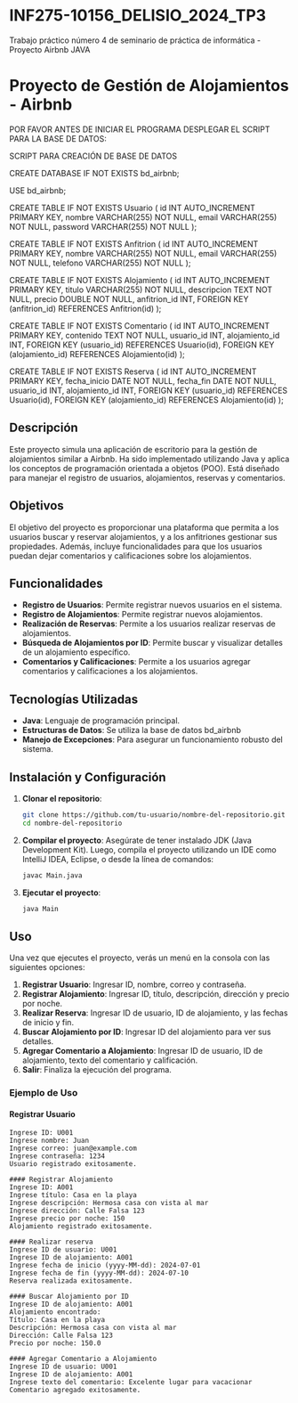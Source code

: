 # INF275-10156_DELISIO_2024_TP3
Trabajo práctico número 4 de seminario de práctica de informática - Proyecto Airbnb JAVA

# Proyecto de Gestión de Alojamientos - Airbnb

POR FAVOR ANTES DE INICIAR EL PROGRAMA DESPLEGAR EL SCRIPT PARA LA BASE DE DATOS:

SCRIPT PARA CREACIÓN DE BASE DE DATOS

CREATE DATABASE IF NOT EXISTS bd_airbnb;

USE bd_airbnb;

CREATE TABLE IF NOT EXISTS Usuario (
    id INT AUTO_INCREMENT PRIMARY KEY,
    nombre VARCHAR(255) NOT NULL,
    email VARCHAR(255) NOT NULL,
    password VARCHAR(255) NOT NULL
);

CREATE TABLE IF NOT EXISTS Anfitrion (
    id INT AUTO_INCREMENT PRIMARY KEY,
    nombre VARCHAR(255) NOT NULL,
    email VARCHAR(255) NOT NULL,
    telefono VARCHAR(255) NOT NULL
);

CREATE TABLE IF NOT EXISTS Alojamiento (
    id INT AUTO_INCREMENT PRIMARY KEY,
    titulo VARCHAR(255) NOT NULL,
    descripcion TEXT NOT NULL,
    precio DOUBLE NOT NULL,
    anfitrion_id INT,
    FOREIGN KEY (anfitrion_id) REFERENCES Anfitrion(id)
);

CREATE TABLE IF NOT EXISTS Comentario (
    id INT AUTO_INCREMENT PRIMARY KEY,
    contenido TEXT NOT NULL,
    usuario_id INT,
    alojamiento_id INT,
    FOREIGN KEY (usuario_id) REFERENCES Usuario(id),
    FOREIGN KEY (alojamiento_id) REFERENCES Alojamiento(id)
);

CREATE TABLE IF NOT EXISTS Reserva (
    id INT AUTO_INCREMENT PRIMARY KEY,
    fecha_inicio DATE NOT NULL,
    fecha_fin DATE NOT NULL,
    usuario_id INT,
    alojamiento_id INT,
    FOREIGN KEY (usuario_id) REFERENCES Usuario(id),
    FOREIGN KEY (alojamiento_id) REFERENCES Alojamiento(id)
);


## Descripción

Este proyecto simula una aplicación de escritorio para la gestión de alojamientos similar a Airbnb. Ha sido implementado utilizando Java y aplica los conceptos de programación orientada a objetos (POO). Está diseñado para manejar el registro de usuarios, alojamientos, reservas y comentarios.

## Objetivos

El objetivo del proyecto es proporcionar una plataforma que permita a los usuarios buscar y reservar alojamientos, y a los anfitriones gestionar sus propiedades. Además, incluye funcionalidades para que los usuarios puedan dejar comentarios y calificaciones sobre los alojamientos.

## Funcionalidades

- **Registro de Usuarios**: Permite registrar nuevos usuarios en el sistema.
- **Registro de Alojamientos**: Permite registrar nuevos alojamientos.
- **Realización de Reservas**: Permite a los usuarios realizar reservas de alojamientos.
- **Búsqueda de Alojamientos por ID**: Permite buscar y visualizar detalles de un alojamiento específico.
- **Comentarios y Calificaciones**: Permite a los usuarios agregar comentarios y calificaciones a los alojamientos.

## Tecnologías Utilizadas

- **Java**: Lenguaje de programación principal.
- **Estructuras de Datos**: Se utiliza la base de datos bd_airbnb
- **Manejo de Excepciones**: Para asegurar un funcionamiento robusto del sistema.

## Instalación y Configuración

1. **Clonar el repositorio**:
    ```sh
    git clone https://github.com/tu-usuario/nombre-del-repositorio.git
    cd nombre-del-repositorio
    ```

2. **Compilar el proyecto**:
    Asegúrate de tener instalado JDK (Java Development Kit). Luego, compila el proyecto utilizando un IDE como IntelliJ IDEA, Eclipse, o desde la línea de comandos:
    ```sh
    javac Main.java
    ```

3. **Ejecutar el proyecto**:
    ```sh
    java Main
    ```

## Uso

Una vez que ejecutes el proyecto, verás un menú en la consola con las siguientes opciones:

1. **Registrar Usuario**: Ingresar ID, nombre, correo y contraseña.
2. **Registrar Alojamiento**: Ingresar ID, título, descripción, dirección y precio por noche.
3. **Realizar Reserva**: Ingresar ID de usuario, ID de alojamiento, y las fechas de inicio y fin.
4. **Buscar Alojamiento por ID**: Ingresar ID del alojamiento para ver sus detalles.
5. **Agregar Comentario a Alojamiento**: Ingresar ID de usuario, ID de alojamiento, texto del comentario y calificación.
6. **Salir**: Finaliza la ejecución del programa.

### Ejemplo de Uso

#### Registrar Usuario
```plaintext
Ingrese ID: U001
Ingrese nombre: Juan
Ingrese correo: juan@example.com
Ingrese contraseña: 1234
Usuario registrado exitosamente.

#### Registrar Alojamiento
Ingrese ID: A001
Ingrese título: Casa en la playa
Ingrese descripción: Hermosa casa con vista al mar
Ingrese dirección: Calle Falsa 123
Ingrese precio por noche: 150
Alojamiento registrado exitosamente.

#### Realizar reserva
Ingrese ID de usuario: U001
Ingrese ID de alojamiento: A001
Ingrese fecha de inicio (yyyy-MM-dd): 2024-07-01
Ingrese fecha de fin (yyyy-MM-dd): 2024-07-10
Reserva realizada exitosamente.

#### Buscar Alojamiento por ID
Ingrese ID de alojamiento: A001
Alojamiento encontrado:
Título: Casa en la playa
Descripción: Hermosa casa con vista al mar
Dirección: Calle Falsa 123
Precio por noche: 150.0

#### Agregar Comentario a Alojamiento
Ingrese ID de usuario: U001
Ingrese ID de alojamiento: A001
Ingrese texto del comentario: Excelente lugar para vacacionar
Comentario agregado exitosamente.





